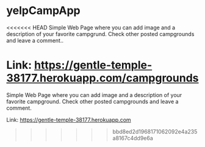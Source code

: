 # yelpCampApp
<<<<<<< HEAD
Simple Web Page where you can add image and a description of your favorite campgrund. Check other posted campgrounds and leave a comment..

Link: <a href='https://gentle-temple-38177.herokuapp.com/campgrounds' target="_blank">https://gentle-temple-38177.herokuapp.com/campgrounds</a>
=======
Simple Web Page where you can add image and a description of your favorite campground. Check other posted campgrounds and leave a comment.

Link: <a href='https://gentle-temple-38177.herokuapp.com' target="_blank">https://gentle-temple-38177.herokuapp.com</a>
>>>>>>> bbd8ed2d1968171062092e4a235a8167c4dd9e6a


